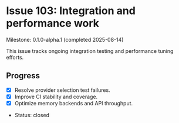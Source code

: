 # Issue 103: Integration and performance work
Milestone: 0.1.0-alpha.1 (completed 2025-08-14)

This issue tracks ongoing integration testing and performance tuning efforts.

## Progress

- [x] Resolve provider selection test failures.
- [x] Improve CI stability and coverage.
- [x] Optimize memory backends and API throughput.
- Status: closed
